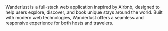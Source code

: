 Wanderlust is a full-stack web application inspired by Airbnb, designed to help users explore, discover, and book unique stays around the world. Built with modern web technologies, Wanderlust offers a seamless and responsive experience for both hosts and travelers.
